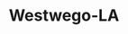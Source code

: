 ---
title: Westwego-LA
slug: westwego-la
f_state:
- cms/state/louisiana.md
f_locations:
- cms/payday-loan/check-into-cash-12058.md
- cms/payday-loan/check-into-cash-12073.md
- cms/payday-loan/check-into-cash-of-louisiana-13393.md
- cms/payday-loan/ez-cash-17237.md
- cms/payday-loan/ez-cash-17242.md
- cms/payday-loan/payway-check-advance-24271.md
- cms/payday-loan/payway-check-advance-24274.md
updated-on: '2024-05-30T13:41:28.615Z'
created-on: '2024-05-30T13:41:28.615Z'
published-on: '2024-05-30T13:54:32.469Z'
f_city: Westwego
layout: '[city].html'
tags: city
---